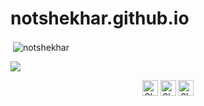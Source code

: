 # notshekhar.github.io

<p>&nbsp;<img align="center" src="https://github-readme-stats.vercel.app/api?username=notshekhar&show_icons=true&text_color=daf7dc&bg_color=151515" alt="notshekhar" /></p>

![](https://komarev.com/ghpvc/?username=notshekhar&label=Profile%20views&color=3e9077)

<p align="center">
<a href="https://linkedin.com/in/notshekhar" target="blank"><img align="center" src="https://cdn.jsdelivr.net/npm/simple-icons@3.0.1/icons/linkedin.svg" alt="Shekhar Tyagi" height="25" width="25" /></a>
<a href="https://fb.com/notshekhar" target="blank"><img align="center" src="https://cdn.jsdelivr.net/npm/simple-icons@3.0.1/icons/facebook.svg" alt="Shekhar Tyagi" height="25" width="25" /></a>
<a href="https://instagram.com/notshekhar" target="blank"><img align="center" src="https://cdn.jsdelivr.net/npm/simple-icons@3.0.1/icons/instagram.svg" alt="Shekhar Tyai" height="25" width="25" /></a>
</p>
